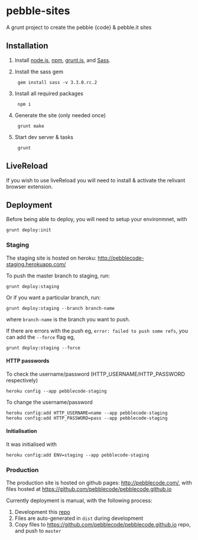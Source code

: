 # pebble-sites

A grunt project to create the pebble {code} & pebble.it sites

## Installation

1. Install [node.js](http://nodejs.org/), [npm](https://npmjs.org/), [grunt.js](http://gruntjs.com/), and [Sass](http://sass-lang.com/).

2. Install the sass gem

        gem install sass -v 3.3.0.rc.2

2. Install all required packages

        npm i

3. Generate the site (only needed once)

        grunt make

4. Start dev server & tasks

        grunt

## LiveReload

If you wish to use liveReload you will need to install & activate the relivant browser extension.

## Deployment

Before being able to deploy, you will need to setup your environmnet, with

    grunt deploy:init

### Staging

The staging site is hosted on heroku: http://pebblecode-staging.herokuapp.com/

To push the master branch to staging, run:

    grunt deploy:staging

Or if you want a particular branch, run:

    grunt deploy:staging --branch branch-name

where `branch-name` is the branch you want to push.

If there are errors with the push eg, `error: failed to push some refs`, you can add the `--force` flag eg,

    grunt deploy:staging --force

#### HTTP passwords

To check the username/password (HTTP_USERNAME/HTTP_PASSWORD respectively)

    heroku config --app pebblecode-staging

To change the username/password

    heroku config:add HTTP_USERNAME=name --app pebblecode-staging
    heroku config:add HTTP_PASSWORD=pass --app pebblecode-staging

#### Initialisation

It was initialised with

    heroku config:add ENV=staging --app pebblecode-staging

### Production

The production site is hosted on github pages: http://pebblecode.com/, with files hosted at https://github.com/pebblecode/pebblecode.github.io

Currently deployment is manual, with the following process:

1. Development this [repo](https://github.com/pebblecode/pebblecode.com)
2. Files are auto-generated in `dist` during development
3. Copy files to https://github.com/pebblecode/pebblecode.github.io repo, and push to `master`

